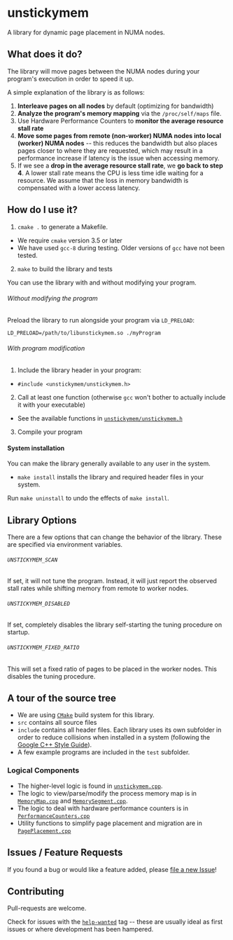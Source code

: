# unstickymem

A library for dynamic page placement in NUMA nodes.

## What does it do?
The library will move pages between the NUMA nodes during your program's
execution in order to speed it up.

A simple explanation of the library is as follows:
1. **Interleave pages on all nodes** by default (optimizing for bandwidth)
2. **Analyze the program's memory mapping** via the `/proc/self/maps` file.
3. Use Hardware Performance Counters to **monitor the average resource stall
rate**
4. **Move some pages from remote (non-worker) NUMA nodes into local (worker)
NUMA nodes** -- this reduces the bandwidth but also places pages closer to where
they are requested, which may result in a performance increase if latency is the
issue when accessing memory.
5. If we see a **drop in the average resource stall rate**, we **go back to step
4**. A lower stall rate means the CPU is less time idle waiting for a resource.
We assume that the loss in memory bandwidth is compensated with a lower access
latency.

## How do I use it?
1. `cmake .` to generate a Makefile.
  - We require `cmake` version 3.5 or later
  - We have used `gcc-8` during testing. Older versions of `gcc` have not been
tested.
2. `make` to build the library and tests

You can use the library with and without modifying your program.
###### Without modifying the program
Preload the library to run alongside your program via `LD_PRELOAD`:

```LD_PRELOAD=/path/to/libunstickymem.so ./myProgram```

###### With program modification
1. Include the library header in your program:
  - `#include <unstickymem/unstickymem.h>`
2. Call at least one function (otherwise `gcc` won't bother to actually include
it with your executable)
  - See the available functions in [`unstickymem/unstickymem.h`](https://github.com/joaomlneto/unstickymem/blob/master/include/unstickymem/unstickymem.h)
3. Compile your program

#### System installation
You can make the library generally available to any user in the system.
- `make install` installs the library and required header files in your system.

Run `make uninstall` to undo the effects of `make install`.

## Library Options
There are a few options that can change the behavior of the library.
These are specified via environment variables.

###### `UNSTICKYMEM_SCAN`
If set, it will not tune the program. Instead, it will just report the observed
stall rates while shifting memory from remote to worker nodes.

###### `UNSTICKYMEM_DISABLED`
If set, completely disables the library self-starting the tuning procedure on
startup.

###### `UNSTICKYMEM_FIXED_RATIO`
This will set a fixed ratio of pages to be placed in the worker nodes. This
disables the tuning procedure.

## A tour of the source tree
- We are using [`CMake`](https://cmake.org) build system for this library.
- `src` contains all source files
- `include` contains all header files. Each library uses its own subfolder in
order to reduce collisions when installed in a system (following the [Google
C++ Style Guide](https://google.github.io/styleguide/cppguide.html)).
- A few example programs are included in the `test` subfolder.

### Logical Components
- The higher-level logic is found in [`unstickymem.cpp`](https://github.com/joaomlneto/unstickymem/blob/master/src/unstickymem/unstickymem.cpp).
- The logic to view/parse/modify the process memory map is in [`MemoryMap.cpp`](https://github.com/joaomlneto/unstickymem/blob/master/src/unstickymem/MemoryMap.cpp) and [`MemorySegment.cpp`](https://github.com/joaomlneto/unstickymem/blob/master/src/unstickymem/MemorySegment.cpp).
- The logic to deal with hardware performance counters is in [`PerformanceCounters.cpp`](https://github.com/joaomlneto/unstickymem/blob/master/src/unstickymem/PerformanceCounters.cpp)
- Utility functions to simplify page placement and migration are in [`PagePlacement.cpp`](https://github.com/joaomlneto/unstickymem/blob/master/src/unstickymem/PagePlacement.cpp)

## Issues / Feature Requests
If you found a bug or would like a feature added, please
[file a new Issue](https://github.com/joaomlneto/unstickymem/issues/new)!

## Contributing
Pull-requests are welcome.

Check for issues with the
[`help-wanted`](https://github.com/joaomlneto/unstickymem/issues)
tag -- these are usually ideal as first
issues or where development has been hampered.
